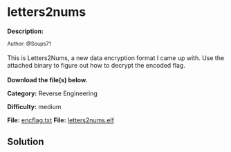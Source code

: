 # letters2nums

**Description:**

<small>Author: @Soups71</small><br><br>This is Letters2Nums, a new data encryption format I came up with. Use the attached binary to figure out how to decrypt the encoded flag. <br><br> <b>Download the file(s) below.</b>


**Category:** Reverse Engineering

**Difficulty:** medium

**File:** [encflag.txt](encflag.txt)
**File:** [letters2nums.elf](letters2nums.elf)

## Solution

